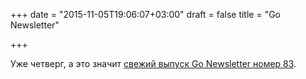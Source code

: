 +++
date = "2015-11-05T19:06:07+03:00"
draft = false
title = "Go Newsletter"

+++

<p>Уже четверг, а это значит <a href="http://golangweekly.com/issues/83">свежий выпуск&nbsp;Go Newsletter номер&nbsp;83</a>.</p>

